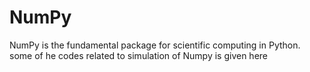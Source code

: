 # NumPy
NumPy is the fundamental package for scientific computing in Python. some of he codes related to simulation of Numpy is given here
